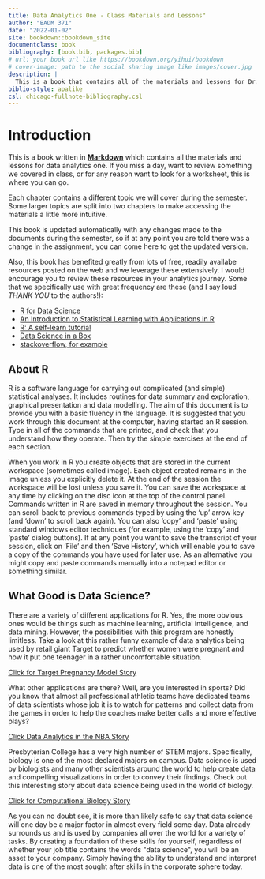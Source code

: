 ```yaml
--- 
title: Data Analytics One - Class Materials and Lessons"
author: "BADM 371"
date: "2022-01-02"
site: bookdown::bookdown_site
documentclass: book
bibliography: [book.bib, packages.bib]
# url: your book url like https://bookdown.org/yihui/bookdown
# cover-image: path to the social sharing image like images/cover.jpg
description: |
  This is a book that contains all of the materials and lessons for Dr. Turner's data analytics one course.
biblio-style: apalike
csl: chicago-fullnote-bibliography.csl
---
```


# Introduction

This is a book written in [**Markdown**](https://vimeo.com/178485416) which contains all the materials and lessons for data analytics one. If you miss a day, want to review something we covered in class, or for any reason want to look for a worksheet, this is where you can go. 

Each chapter contains a different topic we will cover during the semester. Some larger topics are split into two chapters to make accessing the materials a little more intuitive. 

This book is updated automatically with any changes made to the documents during the semester, so if at any point you are told there was a change in the assignment, you can come here to get the updated version.

Also, this book has benefited greatly from lots of free, readily availabe resources posted on the web and we leverage these extensively.  I would encourage you to review these resources in your analytics journey.  Some that we specifically use with great frequency are these (and I say loud *THANK YOU* to the authors!):

- [R for Data Science](https://r4ds.had.co.nz/)
- [An Introduction to Statistical Learning with Applications in R](https://trevorhastie.github.io/ISLR/)
- [R: A self-learn tutorial](https://gsp.humboldt.edu/olm/R/Tutorials/BestFirstRTutorial.pdf)
- [Data Science in a Box](https://datasciencebox.org/)
- [stackoverflow, for example](https://stackoverflow.com/questions/4862178/remove-rows-with-all-or-some-nas-missing-values-in-data-frame?rq=1)




## About R

R is a software language for carrying out complicated (and simple) statistical analyses. It includes
routines for data summary and exploration, graphical presentation and data modelling. The aim of
this document is to provide you with a basic fluency in the language. It is suggested that you work
through this document at the computer, having started an R session. Type in all of the commands
that are printed, and check that you understand how they operate. Then try the simple exercises
at the end of each section.

When you work in R you create objects that are stored in the current workspace (sometimes
called image). Each object created remains in the image unless you explicitly delete it. At the end
of the session the workspace will be lost unless you save it. You can save the workspace at any
time by clicking on the disc icon at the top of the control panel.
Commands written in R are saved in memory throughout the session. You can scroll back to
previous commands typed by using the ‘up’ arrow key (and ‘down’ to scroll back again). You can
also ‘copy’ and ‘paste’ using standard windows editor techniques (for example, using the ‘copy’
and ‘paste’ dialog buttons). If at any point you want to save the transcript of your session, click
on ‘File’ and then ‘Save History’, which will enable you to save a copy of the commands you have
used for later use. As an alternative you might copy and paste commands manually into a notepad
editor or something similar.

## What Good is Data Science?

There are a variety of different applications for R. Yes, the more obvious ones would be things such as machine learning, artificial intelligence, and data mining. However, the possibilities with this program are honestly limitless. Take a look at this rather funny example of data analytics being used by retail giant Target to predict whether women were pregnant and how it put one teenager in a rather uncomfortable situation.

[Click for Target Pregnancy Model Story](https://www.forbes.com/sites/kashmirhill/2012/02/16/how-target-figured-out-a-teen-girl-was-pregnant-before-her-father-did/)

What other applications are there? Well, are you interested in sports? Did you know that almost all professional athletic teams have dedicated teams of data scientists whose job it is to watch for patterns and collect data from the games in order to help the coaches make better calls and more effective plays? 

[Click Data Analytics in the NBA Story](https://digital.hbs.edu/platform-digit/submission/how-data-analytics-is-revolutionizing-the-nba/)

Presbyterian College has a very high number of STEM majors. Specifically, biology is one of the most declared majors on campus. Data science is used by biologists and many other scientists around the world to help create data and compelling visualizations in order to convey their findings. Check out this interesting story about data science being used in the world of biology. 

[Click for Computational Biology Story](https://www.datasciencecentral.com/profiles/blogs/the-next-big-thing-in-data-science-is-biology)

As you can no doubt see, it is more than likely safe to say that data science will one day be a major factor in almost every field some day. Data already surrounds us and is used by companies all over the world for a variety of tasks. By creating a foundation of these skills for yourself, regardless of whether your job title contains the words "data science", you will be an asset to your company. Simply having the ability to understand and interpret data is one of the most sought after skills in the corporate sphere today. 
